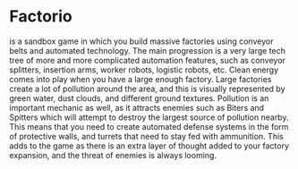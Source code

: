 # Factorio
is a sandbox game in which you build massive factories using conveyor belts and automated technology. The main progression is a very large tech tree of more and more complicated automation features, such as conveyor splitters, insertion arms, worker robots, logistic robots, etc.
Clean energy comes into play when you have a large enough factory. Large factories create a lot of pollution around the area, and this is visually represented by green water, dust clouds, and different ground textures. Pollution is an important mechanic as well, as it attracts enemies such as Biters and Spitters which will attempt to destroy the largest source of pollution nearby. This means that you need to create automated defense systems in the form of protective walls, and turrets that need to stay fed with ammunition.
This adds to the game as there is an extra layer of thought added to your factory expansion, and the threat of enemies is always looming.